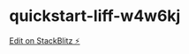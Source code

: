 # quickstart-liff-w4w6kj

[Edit on StackBlitz ⚡️](https://stackblitz.com/edit/quickstart-liff-w4w6kj)
